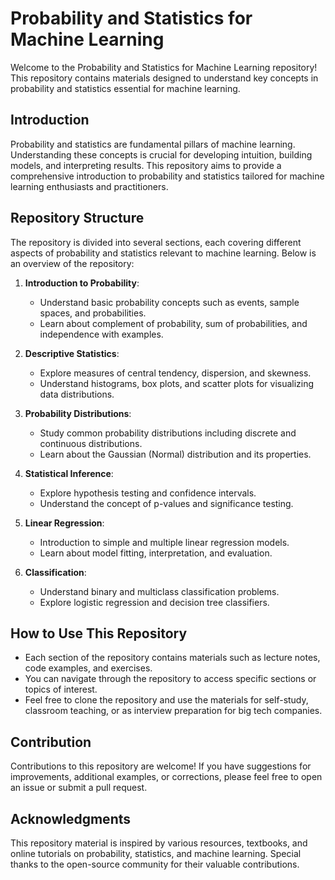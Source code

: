 # Probability and Statistics for Machine Learning

Welcome to the Probability and Statistics for Machine Learning repository! This repository contains materials designed to understand key concepts in probability and statistics essential for machine learning.

## Introduction

Probability and statistics are fundamental pillars of machine learning. Understanding these concepts is crucial for developing intuition, building models, and interpreting results. This repository aims to provide a comprehensive introduction to probability and statistics tailored for machine learning enthusiasts and practitioners.

## Repository Structure

The repository is divided into several sections, each covering different aspects of probability and statistics relevant to machine learning. Below is an overview of the repository:

1. **Introduction to Probability**:
   - Understand basic probability concepts such as events, sample spaces, and probabilities.
   - Learn about complement of probability, sum of probabilities, and independence with examples.

2. **Descriptive Statistics**:
   - Explore measures of central tendency, dispersion, and skewness.
   - Understand histograms, box plots, and scatter plots for visualizing data distributions.

3. **Probability Distributions**:
   - Study common probability distributions including discrete and continuous distributions.
   - Learn about the Gaussian (Normal) distribution and its properties.

4. **Statistical Inference**:
   - Explore hypothesis testing and confidence intervals.
   - Understand the concept of p-values and significance testing.

5. **Linear Regression**:
   - Introduction to simple and multiple linear regression models.
   - Learn about model fitting, interpretation, and evaluation.

6. **Classification**:
   - Understand binary and multiclass classification problems.
   - Explore logistic regression and decision tree classifiers.

## How to Use This Repository

- Each section of the repository contains materials such as lecture notes, code examples, and exercises.
- You can navigate through the repository to access specific sections or topics of interest.
- Feel free to clone the repository and use the materials for self-study, classroom teaching, or as interview preparation for big tech companies.

## Contribution

Contributions to this repository are welcome! If you have suggestions for improvements, additional examples, or corrections, please feel free to open an issue or submit a pull request.

## Acknowledgments

This repository material is inspired by various resources, textbooks, and online tutorials on probability, statistics, and machine learning. Special thanks to the open-source community for their valuable contributions.

